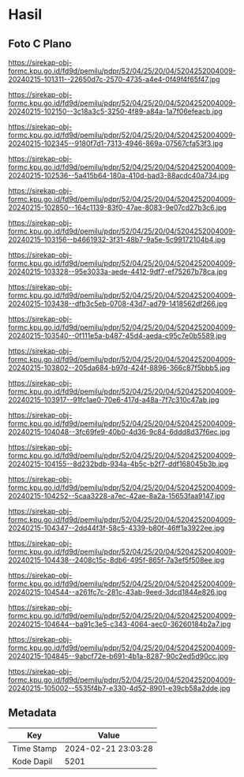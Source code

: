 # Hasil

## Foto C Plano

https://sirekap-obj-formc.kpu.go.id/fd9d/pemilu/pdpr/52/04/25/20/04/5204252004009-20240215-101311--22650d7c-2570-4735-a4e4-0f49f4f65f47.jpg

https://sirekap-obj-formc.kpu.go.id/fd9d/pemilu/pdpr/52/04/25/20/04/5204252004009-20240215-102150--3c18a3c5-3250-4f89-a84a-1a7f06efeacb.jpg

https://sirekap-obj-formc.kpu.go.id/fd9d/pemilu/pdpr/52/04/25/20/04/5204252004009-20240215-102345--9180f7d1-7313-4946-869a-07567cfa53f3.jpg

https://sirekap-obj-formc.kpu.go.id/fd9d/pemilu/pdpr/52/04/25/20/04/5204252004009-20240215-102536--5a415b64-180a-410d-bad3-88acdc40a734.jpg

https://sirekap-obj-formc.kpu.go.id/fd9d/pemilu/pdpr/52/04/25/20/04/5204252004009-20240215-102850--164c1139-83f0-47ae-8083-9e07cd27b3c6.jpg

https://sirekap-obj-formc.kpu.go.id/fd9d/pemilu/pdpr/52/04/25/20/04/5204252004009-20240215-103156--b4661932-3f31-48b7-9a5e-5c99172104b4.jpg

https://sirekap-obj-formc.kpu.go.id/fd9d/pemilu/pdpr/52/04/25/20/04/5204252004009-20240215-103328--95e3033a-aede-4412-9df7-ef75267b78ca.jpg

https://sirekap-obj-formc.kpu.go.id/fd9d/pemilu/pdpr/52/04/25/20/04/5204252004009-20240215-103438--dfb3c5eb-0708-43d7-ad79-1418562df266.jpg

https://sirekap-obj-formc.kpu.go.id/fd9d/pemilu/pdpr/52/04/25/20/04/5204252004009-20240215-103540--0f111e5a-b487-45d4-aeda-c95c7e0b5589.jpg

https://sirekap-obj-formc.kpu.go.id/fd9d/pemilu/pdpr/52/04/25/20/04/5204252004009-20240215-103802--205da684-b97d-424f-8896-366c87f5bbb5.jpg

https://sirekap-obj-formc.kpu.go.id/fd9d/pemilu/pdpr/52/04/25/20/04/5204252004009-20240215-103917--91fc1ae0-70e6-417d-a48a-7f7c310c47ab.jpg

https://sirekap-obj-formc.kpu.go.id/fd9d/pemilu/pdpr/52/04/25/20/04/5204252004009-20240215-104048--3fc69fe9-40b0-4d36-9c84-6ddd8d37f6ec.jpg

https://sirekap-obj-formc.kpu.go.id/fd9d/pemilu/pdpr/52/04/25/20/04/5204252004009-20240215-104155--8d232bdb-934a-4b5c-b2f7-ddf168045b3b.jpg

https://sirekap-obj-formc.kpu.go.id/fd9d/pemilu/pdpr/52/04/25/20/04/5204252004009-20240215-104252--5caa3228-a7ec-42ae-8a2a-15653faa9147.jpg

https://sirekap-obj-formc.kpu.go.id/fd9d/pemilu/pdpr/52/04/25/20/04/5204252004009-20240215-104347--2dd44f3f-58c5-4339-b80f-46ff1a3922ee.jpg

https://sirekap-obj-formc.kpu.go.id/fd9d/pemilu/pdpr/52/04/25/20/04/5204252004009-20240215-104438--2408c15c-8db6-495f-865f-7a3ef5f508ee.jpg

https://sirekap-obj-formc.kpu.go.id/fd9d/pemilu/pdpr/52/04/25/20/04/5204252004009-20240215-104544--a261fc7c-281c-43ab-9eed-3dcd1844e826.jpg

https://sirekap-obj-formc.kpu.go.id/fd9d/pemilu/pdpr/52/04/25/20/04/5204252004009-20240215-104644--ba91c3e5-c343-4064-aec0-36260184b2a7.jpg

https://sirekap-obj-formc.kpu.go.id/fd9d/pemilu/pdpr/52/04/25/20/04/5204252004009-20240215-104845--9abcf72e-b691-4b1a-8287-90c2ed5d90cc.jpg

https://sirekap-obj-formc.kpu.go.id/fd9d/pemilu/pdpr/52/04/25/20/04/5204252004009-20240215-105002--5535f4b7-e330-4d52-8901-e39cb58a2dde.jpg


## Metadata

| Key        | Value               |
| ---------- | ------------------- |
| Time Stamp | 2024-02-21 23:03:28 |
| Kode Dapil | 5201                |




